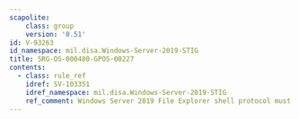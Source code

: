 ```yaml
---
scapolite:
    class: group
    version: '0.51'
id: V-93263
id_namespace: mil.disa.Windows-Server-2019-STIG
title: SRG-OS-000480-GPOS-00227
contents:
  - class: rule_ref
    idref: SV-103351
    idref_namespace: mil.disa.Windows-Server-2019-STIG
    ref_comment: Windows Server 2019 File Explorer shell protocol must run i ...
---
```


